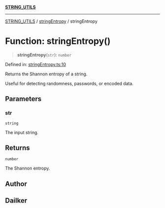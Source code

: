 [**STRING_UTILS**](../../README.md)

***

[STRING_UTILS](../../README.md) / [stringEntropy](../README.md) / stringEntropy

# Function: stringEntropy()

> **stringEntropy**(`str`): `number`

Defined in: [stringEntropy.ts:10](https://github.com/dailker/everyutil/blob/7c30ec40bbb398255a9be572db0a537e8bcb9c11/src/string/stringEntropy.ts#L10)

Returns the Shannon entropy of a string.

Useful for detecting randomness, passwords, or encoded data.

## Parameters

### str

`string`

The input string.

## Returns

`number`

The Shannon entropy.

## Author

## Dailker
